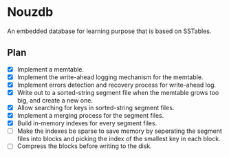 # Nouzdb
An embedded database for learning purpose that is based on SSTables.

## Plan
- [x] Implement a memtable.
- [x] Implement the write-ahead logging mechanism for the memtable.
- [x] Implement errors detection and recovery process for write-ahead log.
- [x] Write out to a sorted-string segment file when the memtable grows too big, and create a new one.
- [x] Allow searching for keys in sorted-string segment files.
- [x] Implement a merging process for the segment files.
- [x] Build in-memory indexes for every segment files.
- [ ] Make the indexes be sparse to save memory by seperating the segment files into blocks and picking the index of the smallest key in each block.
- [ ] Compress the blocks before writing to the disk.
